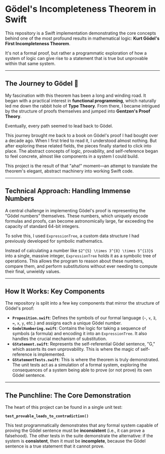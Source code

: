 # Gödel's Incompleteness Theorem in Swift

This repository is a Swift implementation demonstrating the core concepts behind one of the most profound results in mathematical logic: **Kurt Gödel's First Incompleteness Theorem**.

It's not a formal proof, but rather a programmatic exploration of how a system of logic can give rise to a statement that is true but unprovable within that same system.

---

## The Journey to Gödel 🧠

My fascination with this theorem has been a long and winding road. It began with a practical interest in **functional programming**, which naturally led me down the rabbit hole of **Type Theory**. From there, I became intrigued by the structure of proofs themselves and jumped into **Gentzen's Proof Theory**.

Eventually, every path seemed to lead back to Gödel.

This journey brought me back to a book on Gödel's proof I had bought over a decade ago. When I first tried to read it, I understood almost nothing. But after exploring these related fields, the pieces finally started to click into place. The abstract concepts of logic, provability, and self-reference began to feel concrete, almost like components in a system I could build.

This project is the result of that "aha!" moment—an attempt to translate the theorem's elegant, abstract machinery into working Swift code.

---

## Technical Approach: Handling Immense Numbers

A central challenge in implementing Gödel's proof is representing the "Gödel numbers" themselves. These numbers, which uniquely encode formulas and proofs, can become astronomically large, far exceeding the capacity of standard 64-bit integers.

To solve this, I used `ExpressionTree`, a custom data structure I had previously developed for symbolic mathematics.

Instead of calculating a number like `$2^{5} \times 3^{8} \times 5^{13}$` into a single, massive integer, `ExpressionTree` holds it as a symbolic tree of operations. This allows the program to reason about these numbers, compare them, and perform substitutions without ever needing to compute their final, unwieldy values.

---

## How It Works: Key Components

The repository is split into a few key components that mirror the structure of Gödel's proof:

* **`Proposition.swift`**: Defines the symbols of our formal language (`~`, `∨`, `∃`, `=`, `x`, `y`, etc.) and assigns each a unique Gödel number.
* **`GodelNumbering.swift`**: Contains the logic for taking a sequence of symbols (a formula) and encoding it into an `ExpressionTree`. It also handles the crucial mechanism of substitution.
* **`GStatement.swift`**: Represents the self-referential Gödel sentence, "G," which asserts its own unprovability. This is where the magic of self-reference is implemented.
* **`GStatementTests.swift`**: This is where the theorem is truly demonstrated. The unit tests act as a simulation of a formal system, exploring the consequences of a system being able to prove (or not prove) its own Gödel sentence.

---

## The Punchline: The Core Demonstration

The heart of this project can be found in a single unit test:

**`test_provable_leads_to_contradiction()`**

This test programmatically demonstrates that any formal system capable of proving the Gödel sentence must be **inconsistent** (i.e., it can prove a falsehood). The other tests in the suite demonstrate the alternative: if the system is **consistent**, then it must be **incomplete**, because the Gödel sentence is a true statement that it cannot prove.
